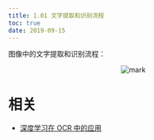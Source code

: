 ```yaml
---
title: 1.01 文字提取和识别流程
toc: true
date: 2019-09-15
---
```

图像中的文字提取和识别流程：

<center>

![mark](http://images.iterate.site/blog/image/20190915/c9tis7X2jU8M.png?imageslim)

</center>




# 相关

- [深度学习在 OCR 中的应用](https://tech.meituan.com/2018/06/29/deep-learning-ocr.html)
